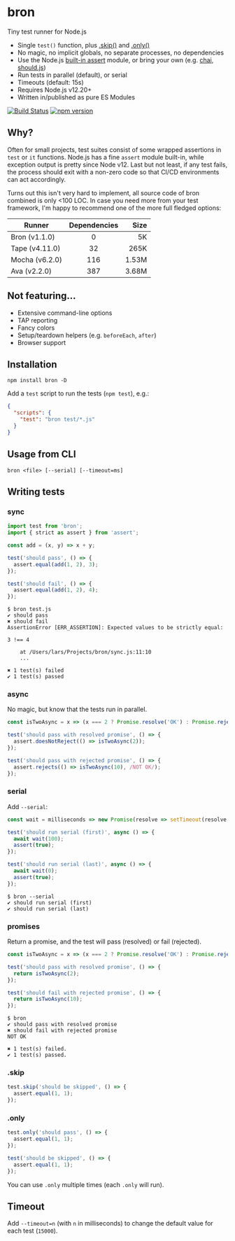 # bron

Tiny test runner for Node.js

- Single `test()` function, plus [.skip()](#skip) and [.only()](#only)
- No magic, no implicit globals, no separate processes, no dependencies
- Use the Node.js [built-in assert](https://nodejs.org/api/assert.html) module, or bring your own (e.g.
  [chai](https://www.chaijs.com), [should.js](https://github.com/shouldjs/should.js))
- Run tests in parallel (default), or serial
- Timeouts (default: 15s)
- Requires Node.js v12.20+
- Written in/published as pure ES Modules

[![Build Status](https://travis-ci.org/webpro/bron.svg?branch=master)](https://travis-ci.org/webpro/bron)
[![npm version](https://badge.fury.io/js/bron.svg)](https://www.npmjs.com/package/bron)

## Why?

Often for small projects, test suites consist of some wrapped assertions in `test` or `it` functions. Node.js has a fine
`assert` module built-in, while exception output is pretty since Node v12. Last but not least, if any test fails, the
process should exit with a non-zero code so that CI/CD environments can act accordingly.

Turns out this isn't very hard to implement, all source code of bron combined is only <100 LOC. In case you need more
from your test framework, I'm happy to recommend one of the more full fledged options:

| Runner         | Dependencies |  Size |
| -------------- | :----------: | ----: |
| Bron (v1.1.0)  |      0       |    5K |
| Tape (v4.11.0) |      32      |  265K |
| Mocha (v6.2.0) |     116      | 1.53M |
| Ava (v2.2.0)   |     387      | 3.68M |

## Not featuring...

- Extensive command-line options
- TAP reporting
- Fancy colors
- Setup/teardown helpers (e.g. `beforeEach`, `after`)
- Browser support

## Installation

```
npm install bron -D
```

Add a `test` script to run the tests (`npm test`), e.g.:

```json
{
  "scripts": {
    "test": "bron test/*.js"
  }
}
```

## Usage from CLI

```
bron <file> [--serial] [--timeout=ms]
```

## Writing tests

### sync

```js
import test from 'bron';
import { strict as assert } from 'assert';

const add = (x, y) => x + y;

test('should pass', () => {
  assert.equal(add(1, 2), 3);
});

test('should fail', () => {
  assert.equal(add(1, 2), 4);
});
```

```
$ bron test.js
✔ should pass
✖ should fail
AssertionError [ERR_ASSERTION]: Expected values to be strictly equal:

3 !== 4

    at /Users/lars/Projects/bron/sync.js:11:10
    ...

✖ 1 test(s) failed
✔ 1 test(s) passed
```

### async

No magic, but know that the tests run in parallel.

```js
const isTwoAsync = x => (x === 2 ? Promise.resolve('OK') : Promise.reject('NOT OK'));

test('should pass with resolved promise', () => {
  assert.doesNotReject(() => isTwoAsync(2));
});

test('should pass with rejected promise', () => {
  assert.rejects(() => isTwoAsync(10), /NOT OK/);
});
```

### serial

Add `--serial`:

```js
const wait = milliseconds => new Promise(resolve => setTimeout(resolve, milliseconds));

test('should run serial (first)', async () => {
  await wait(100);
  assert(true);
});

test('should run serial (last)', async () => {
  await wait(0);
  assert(true);
});
```

```
$ bron --serial
✔ should run serial (first)
✔ should run serial (last)
```

### promises

Return a promise, and the test will pass (resolved) or fail (rejected).

```js
const isTwoAsync = x => (x === 2 ? Promise.resolve('OK') : Promise.reject('NOT OK'));

test('should pass with resolved promise', () => {
  return isTwoAsync(2);
});

test('should fail with rejected promise', () => {
  return isTwoAsync(10);
});
```

```
$ bron
✔ should pass with resolved promise
✖ should fail with rejected promise
NOT OK

✖ 1 test(s) failed.
✔ 1 test(s) passed.
```

### .skip

```js
test.skip('should be skipped', () => {
  assert.equal(1, 1);
});
```

### .only

```js
test.only('should pass', () => {
  assert.equal(1, 1);
});

test('should be skipped', () => {
  assert.equal(1, 1);
});
```

You can use `.only` multiple times (each `.only` will run).

## Timeout

Add `--timeout=n` (with `n` in milliseconds) to change the default value for each test (`15000`).
